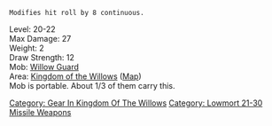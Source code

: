 `Modifies hit roll by 8 continuous.`

Level: 20-22  
Max Damage: 27  
Weight: 2  
Draw Strength: 12  
Mob: [Willow Guard](Willow_Guard "wikilink")  
Area: [Kingdom of the
Willows](:Category:_Kingdom_Of_The_Willows.md "wikilink")
([Map](Kingdom_Of_The_Willows_Map.md "wikilink"))  
Mob is portable. About 1/3 of them carry this.

[Category: Gear In Kingdom Of The
Willows](Category:_Gear_In_Kingdom_Of_The_Willows "wikilink") [Category:
Lowmort 21-30 Missile
Weapons](Category:_Lowmort_21-30_Missile_Weapons "wikilink")
